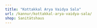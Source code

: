 ```yaml
---
title: "Kottakkal Arya Vaidya Sala"
url: /kannur/kottakkal-arya-vaidya-sala/
shop: Sanitätshaus
---
```

